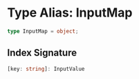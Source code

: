 # Type Alias: InputMap

```ts
type InputMap = object;
```

## Index Signature

```ts
[key: string]: InputValue
```
